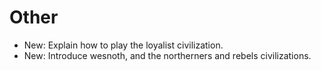 # Other

* New: Explain how to play the loyalist civilization.
* New: Introduce wesnoth, and the northerners and rebels civilizations.